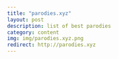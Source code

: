 ```yaml
---
title: "parodies.xyz"
layout: post
description: list of best parodies
category: content
img: img/parodies.xyz.png
redirect: http://parodies.xyz
---
```



